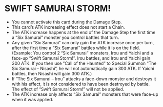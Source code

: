 # SWIFT SAMURAI STORM!

*   You cannot activate this card during the Damage Step.
*   This card’s ATK increasing effect does not start a Chain.
*   The ATK increase happens at the end of the Damage Step the first time a “Six Samurai” monster you control battles that turn.
*   Any given “Six Samurai” can only gain the ATK increase once per turn, after the first time a “Six Samurai” battles while it is on the field. (Example: You control 2 “Six Samurai” monsters, Irou and Yaichi and a face-up “Swift Samurai Storm!”. Irou battles, and Irou and Yaichi gain 300 ATK. If you then use “Call of the Haunted” to Special Summon “The Six Samurai – Nisashi”, he will not automatically gain 300 ATK. If Yaichi battles, then Nisashi will gain 300 ATK.)
*   If “The Six Samurai – Irou” attacks a face-down monster and destroys it with his effect, it is not considered to have been destroyed by battle. The effect of “Swift Samurai Storm!” will not be applied.
*   The ATK increase only affects “Six Samurai” monsters that were face-up when it was applied.
